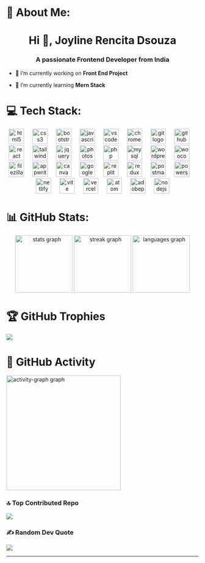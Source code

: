 # 💫 About Me:
<h1 align="center">Hi 👋, Joyline Rencita Dsouza</h1>
<h3 align="center">A passionate Frontend Developer from India</h3>


- 🔭 I’m currently working on **Front End Project**

- 🌱 I’m currently learning **Mern Stack**

<!-- - 👨‍💻 I’m looking to collaborate on **https://reimagine.sheryians.com/**. -->


# 💻 Tech Stack:
<div align="center">
  <img src="https://skillicons.dev/icons?i=html" height="40" alt="html5 logo"  />
  <img width="14" />
  <img src="https://skillicons.dev/icons?i=css" height="40" alt="css3 logo"  />
  <img width="14" />
  <img src="https://skillicons.dev/icons?i=bootstrap" height="40" alt="bootstrap logo"  />
  <img width="14" />
  <img src="https://skillicons.dev/icons?i=js" height="40" alt="javascript logo"  />
  <img width="14" />
  <img src="https://cdn.jsdelivr.net/gh/devicons/devicon/icons/vscode/vscode-original.svg" height="40" alt="vscode logo"  />
  <img width="14" />
  <img src="https://cdn.jsdelivr.net/gh/devicons/devicon/icons/chrome/chrome-original.svg" height="40" alt="chrome logo"  />
  <img width="14" />
  <img src="https://skillicons.dev/icons?i=git" height="40" alt="git logo"  />
  <img width="14" />
  <img src="https://skillicons.dev/icons?i=github" height="40" alt="github logo"  />
  <img width="14" />
  <img src="https://cdn.simpleicons.org/react/61DAFB" height="40" alt="react logo"  />
  <img width="14" />
  <img src="https://skillicons.dev/icons?i=tailwind" height="40" alt="tailwindcss logo"  />
  <img width="14" />
  <img src="https://skillicons.dev/icons?i=jquery" height="40" alt="jquery logo"  />
  <img width="14" />
  <img src="https://cdn.simpleicons.org/adobephotoshop/31A8FF" height="40" alt="photoshop logo"  />
  <img width="14" />
  <img src="https://cdn.jsdelivr.net/gh/devicons/devicon/icons/php/php-original.svg" height="40" alt="php logo"  />
  <img width="14" />
  <img src="https://skillicons.dev/icons?i=mysql" height="40" alt="mysql logo"  />
  <img width="14" />
  <img src="https://skillicons.dev/icons?i=wordpress" height="40" alt="wordpress logo"  />
  <img width="14" />
  <img src="https://cdn.jsdelivr.net/gh/devicons/devicon/icons/woocommerce/woocommerce-original.svg" height="40" alt="woocommerce logo"  />
  <img width="14" />
  <img src="https://cdn.jsdelivr.net/gh/devicons/devicon/icons/filezilla/filezilla-plain.svg" height="40" alt="filezilla logo"  />
  <img width="14" />
  <img src="https://skillicons.dev/icons?i=appwrite" height="40" alt="appwrite logo"  />
  <img width="14" />
  <img src="https://cdn.jsdelivr.net/gh/devicons/devicon/icons/canva/canva-original.svg" height="40" alt="canva logo"  />
  <img width="14" />
  <img src="https://cdn.jsdelivr.net/gh/devicons/devicon/icons/google/google-original.svg" height="40" alt="google logo"  />
  <img width="14" />
  <img src="https://skillicons.dev/icons?i=replit" height="40" alt="replit logo"  />
  <img width="14" />
  <img src="https://skillicons.dev/icons?i=redux" height="40" alt="redux logo"  />
  <img width="14" />
  <img src="https://skillicons.dev/icons?i=postman" height="40" alt="postman logo"  />
  <img width="14" />
  <img src="https://skillicons.dev/icons?i=powershell" height="40" alt="powershell logo"  />
  <img width="14" />
  <img src="https://skillicons.dev/icons?i=netlify" height="40" alt="netlify logo"  />
  <img width="14" />
  <img src="https://skillicons.dev/icons?i=vite" height="40" alt="vite logo"  />
  <img width="14" />
  <img src="https://skillicons.dev/icons?i=vercel" height="40" alt="vercel logo"  />
  <img width="14" />
  <img src="https://skillicons.dev/icons?i=atom" height="40" alt="atom logo"  />
  <img width="14" />
  <img src="https://skillicons.dev/icons?i=ps" height="40" alt="adobephotoshop logo"  />
  <img width="14" />
  <img src="https://skillicons.dev/icons?i=nodejs" height="40" alt="nodejs logo"  />
</div>

# 📊 GitHub Stats:
<div align="center">
  <img src="https://github-readme-stats.vercel.app/api?username=Joyline-Rencita-Dsouza&hide_title=false&hide_rank=false&show_icons=true&include_all_commits=true&count_private=true&disable_animations=false&theme=radical&locale=en&hide_border=false&order=1" height="150" alt="stats graph"  />
  <img src="https://streak-stats.demolab.com?user=Joyline-Rencita-Dsouza&locale=en&mode=daily&theme=tokyonight&hide_border=false&border_radius=5&order=3" height="150" alt="streak graph"  />
  <img src="https://github-readme-stats.vercel.app/api/top-langs?username=Joyline-Rencita-Dsouza&locale=en&hide_title=false&layout=compact&card_width=320&langs_count=5&theme=radical&hide_border=false&order=2" height="150" alt="languages graph"  />
</div>

# 🏆 GitHub Trophies
![](https://github-profile-trophy.vercel.app/?username=Joyline-Rencita-Dsouza&theme=onedark&no-frame=false&margin-w=4)

# 🌄 GitHub Activity
<img src="https://github-readme-activity-graph.vercel.app/graph?username=Joyline-Rencita-Dsouza&radius=16&theme=tokyo-night&area=true&order=5" height="300" alt="activity-graph graph"  />

### 🔝 Top Contributed Repo
![](https://github-contributor-stats.vercel.app/api?username=Joyline-Rencita-Dsouza&limit=5&theme=tokyonight&combine_all_yearly_contributions=true)

### ✍️ Random Dev Quote
![](https://quotes-github-readme.vercel.app/api?type=horizontal&theme=radical)

---


